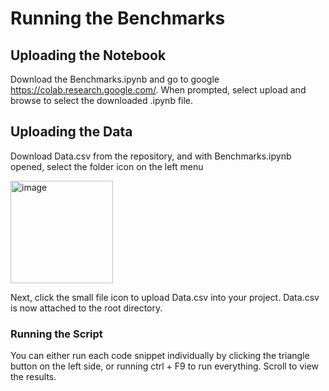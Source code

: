 # Running the Benchmarks
## Uploading the Notebook
Download the Benchmarks.ipynb and go to google https://colab.research.google.com/. 
When prompted, select upload and browse to select the downloaded .ipynb file.

## Uploading the Data
Download Data.csv from the repository, and with Benchmarks.ipynb opened, select the folder icon on the left menu

<img width="164" alt="image" src="https://github.com/user-attachments/assets/d427d356-4837-4aaa-a0d7-de5b4e26b149" />

Next, click the small file icon to upload Data.csv into your project. Data.csv is now attached to the root directory.

### Running the Script
You can either run each code snippet individually by clicking the triangle button on the left side, or running ctrl + F9 to run everything. Scroll to view the results.

